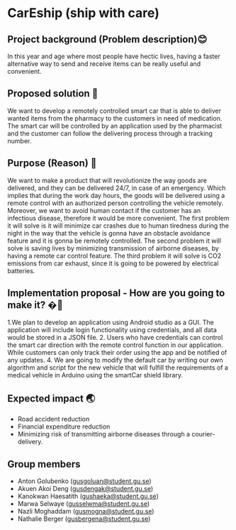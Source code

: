 # CarEship (ship with care)

## Project background (Problem description)😊

In this year and age where most people have hectic lives, having a faster alternative way to send and receive items can be really useful and convenient.


## Proposed solution 🤖

We want to develop a remotely controlled smart car that is able to deliver wanted items from the pharmacy to the customers in need of medication. The smart car will be controlled by an application used by the pharmacist and the customer can follow the delivering process through a tracking number.


## Purpose (Reason) 🦋

We want to make a product that will revolutionize the way goods are delivered, and they can be delivered 24/7,  in case of an emergency. Which implies that during the work day hours, the goods will be delivered using a remote control with an authorized person controlling the vehicle remotely. Moreover, we want to avoid human contact if the customer has an infectious disease, therefore it would be more convenient. 
The first problem it will solve is it will minimize car crashes due to human tiredness during the night in the way that the vehicle is gonna have an obstacle avoidance feature and it is gonna be remotely controlled. The second problem it will solve is saving lives by minimizing transmission of airborne diseases, by having a remote car control feature. The third problem it will solve is CO2 emissions from car exhaust, since it is going to be powered by electrical batteries. 


##  Implementation proposal - How are you going to make it? �🦨

1.We plan to develop an application using Android studio as a GUI. The application will include login functionality using credentials, and all data would be stored in a JSON file.
2.  Users who have credentials can control the smart car direction with the remote control function in our application. While customers can only track their order using the app and be notified of any updates.
4. We are going to modify the default car by writing our own algorithm and script for the new vehicle that will fulfill the requirements of a medical vehicle in Arduino using the smartCar shield library. 


## Expected impact 🌏

- Road accident reduction
- Financial expenditure reduction
- Minimizing risk of transmitting airborne diseases through a courier-delivery.  


## Group members 

 - Anton Golubenko (gusgoluan@student.gu.se)
 - Akuen Akoi Deng (gusdengak@student.gu.se)
 - Kanokwan Haesatith (gushaeka@student.gu.se)
 - Marwa Selwaye (gusselwma@student.gu.se)
 - Nazli Moghaddam (gusmogna@student.gu.se)
 - Nathalie Berger (gusbergena@student.gu.se)



